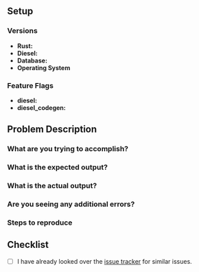 <!--
If you want to report a bug, we added some points below you can fill out. If you want to request a feature, feel free to remove all the irrelevant text. In addition to this [issue tracker](https://github.com/diesel-rs/diesel/issues), you can also talk to Diesel maintainers and users on [Gitter](https://gitter.im/diesel-rs/diesel).
-->

## Setup

### Versions

- **Rust:**
- **Diesel:**
- **Database:**
- **Operating System**

### Feature Flags

- **diesel:**
- **diesel_codegen:**

## Problem Description


### What are you trying to accomplish?


### What is the expected output?


### What is the actual output?


### Are you seeing any additional errors?


### Steps to reproduce

<!--
Please include as much of your codebase as needed to reproduce the error.  If the relevant files are large, please consider linking to a public repository or a [Gist](https://gist.github.com/).

Please post as much of your database schema as necessary. If you are using `infer_schema!`, you can use `diesel print-schema` and post the relevant parts from that.
-->

## Checklist

- [ ] I have already looked over the [issue tracker](https://github.com/diesel-rs/diesel/issues) for similar issues.


<!--
Thank you for your submission!  You're helping make Diesel more robust 🎉  

We'll try to respond as quickly as possible.
-->
